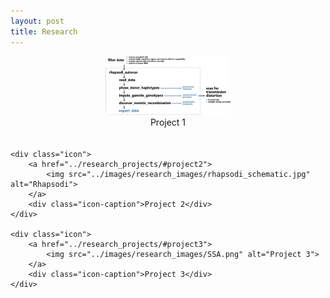 ```yaml
---
layout: post
title: Research
---
```



<style>
    .icon-container {
        display: flex;
        justify-content: space-around;
        flex-wrap: wrap;
        max-width: 800px; /* Adjust maximum width as needed */
        margin: 0 auto; /* Center the container */
    }

    .icon {
        width: 200px; /* Adjust width as needed */
        text-align: center;
        margin-bottom: 20px; /* Adjust spacing between icons */
    }

    .icon img {
        max-width: 100%;
        height: auto;
        border-radius: 8px; /* Add border radius for rounded corners */
    }

    .icon-caption {
        font-size: 14px; /* Adjust font size for captions */
    }
</style>

<div class="icon-container">
    <div class="icon">
        <a href="../research_projects/#project1">
            <img src="../images/research_images/td_pipeline_schematic.jpg" alt="Transmission Distortion">
        </a>
        <div class="icon-caption">Project 1</div>
    </div>

    <div class="icon">
        <a href="../research_projects/#project2">
            <img src="../images/research_images/rhapsodi_schematic.jpg" alt="Rhapsodi">
        </a>
        <div class="icon-caption">Project 2</div>
    </div>

    <div class="icon">
        <a href="../research_projects/#project3">
            <img src="../images/research_images/SSA.png" alt="Project 3">
        </a>
        <div class="icon-caption">Project 3</div>
    </div>
</div>

<!-- 
[![Transmission Distortion](../images/research_images/td_pipeline_schematic.jpg)](../research_projects/#project1)
#### Transmission Distortion
Project 1 Description

[![rhapsodi](../images/research_images/rhapsodi_schematic.jpg)](../research_projects/#project2)
#### R package for phasing and imputation of haploid gametes
Project 2 Description

[![Science Policy](../images/research_images/SSA.png)](../research_projects/#project3)
#### Science Policy
Project 3 

 -->